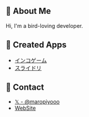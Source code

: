 ## 🐤 About Me
Hi, I'm a bird-loving developer.

## 🔨 Created Apps

- [インコゲーム](https://maropiyo.com/parrot-game)
- [スライドリ](https://maropiyo.com/slide-bird)

## 📨 Contact

- [𝕏 - @maropiyooo](https://x.com/maropiyooo)
- [WebSite](https://maropiyo.com)

<!--
**maropiyo/maropiyo** is a ✨ _special_ ✨ repository because its `README.md` (this file) appears on your GitHub profile.

Here are some ideas to get you started:

- 🔭 I’m currently working on ...
- 🌱 I’m currently learning ...
- 👯 I’m looking to collaborate on ...
- 🤔 I’m looking for help with ...
- 💬 Ask me about ...
- 📫 How to reach me: ...
- 😄 Pronouns: ...
- ⚡ Fun fact: ...
-->
